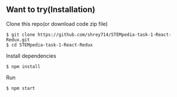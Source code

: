 ## Want to try(Installation)

Clone this repo(or download code zip file)

```
$ git clone https://github.com/shrey714/STEMpedia-task-1-React-Redux.git
$ cd STEMpedia-task-1-React-Redux
```

Install dependencies

```
$ npm install
```

Run 

```
$ npm start
```
